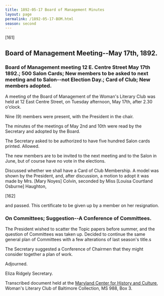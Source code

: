 ```yaml
---
title: 1892-05-17 Board of Management Minutes
layout: page
permalink: /1892-05-17-BOM.html
season: second
---
```


<style>
    #maincontent{
        font-size:1.4em;
    }
</style>
[161]

## Board of Management Meeting--May 17th, 1892.

### Board of Management meeting 12 E. Centre Street May 17th 1892.; 500 Salon Cards; New members to be asked to next meeting and to Salon--not Election Day.; Card of Club; New members adopted.

A meeting of the Board of Management of the Woman's Literary Club was held at 12 East Centre Street, on Tuesday afternoon, May 17th, after 2.30 o'clock.

Nine (9) members were present, with the President in the chair.

The minutes of the meetings of May 2nd and 10th were read by the Secretary and adopted by the Board.

The Secretary asked to be authorized to have five hundred Salon cards printed. Allowed.

The new members are to be invited to the next meeting and to the Salon in June, but of course have no vote in the elections.

Discussed whether we shall have a Card of Club Membership. A model was shown by the President, and, after discussion, a motion to adopt it was made by Mrs. [Mary Noyes] Colvin, seconded by Miss [Louisa Courtland Osburne] Haughton,

[162]

and passed. This certificate to be given up by a member on her resignation.

### On Committees; Suggestion--A Conference of Committees.

The President wished to scatter the Topic papers before summer, and the question of Committees was taken up. Decided to continue the same general plan of Committees with a few alterations of last season's title.s

The Secretary suggested a Conference of Chairmen that they might consider together a plan of work.

Adjourned.

Eliza Ridgely
Secretary.

Transcribed document held at the [Maryland Center for History and Culture](http://mdhs.org/), Woman's Literary Club of Baltimore Collection, MS 988, Box 3. 